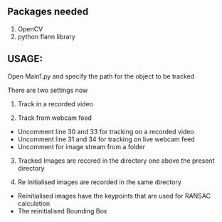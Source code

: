 Packages needed
-----------------

1. OpenCV
2. python flann library

USAGE:
-------

Open Main1.py and specify the path for the object to be tracked

There are two settings now

1. Track in a recorded video

2. Track from webcam feed
  - Uncomment line 30 and 33 for tracking on a recorded video
  - Uncomment line 31 and 34 for tracking on live webcam feed
  - Uncomment for image stream from a folder
  
3. Tracked Images are recored in the directory one above the present directory 

4. Re Initialised images are recorded in the same directory
  - Reinitialised images have the keypoints that are used for RANSAC calculation 
  - The reinitialised Bounding Box
